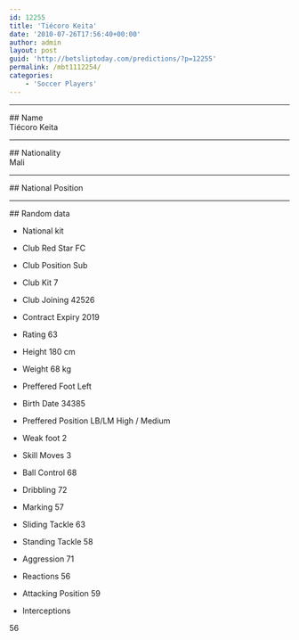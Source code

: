 ```yaml
---
id: 12255
title: 'Tiécoro Keita'
date: '2010-07-26T17:56:40+00:00'
author: admin
layout: post
guid: 'http://betsliptoday.com/predictions/?p=12255'
permalink: /mbt1112254/
categories:
    - 'Soccer Players'
---
```


- - - - - -

\## Name  
 Tiécoro Keita

- - - - - -

\## Nationality  
 Mali

- - - - - -

\## National Position

- - - - - -

\## Random data

- National kit
- Club
 Red Star FC

- Club Position
 Sub

- Club Kit
 7

- Club Joining
 42526

- Contract Expiry
 2019

- Rating
 63

- Height
 180 cm

- Weight
 68 kg

- Preffered Foot
 Left

- Birth Date
 34385

- Preffered Position
 LB/LM High / Medium

- Weak foot
 2

- Skill Moves
 3

- Ball Control
 68

- Dribbling
 72

- Marking
 57

- Sliding Tackle
 63

- Standing Tackle
 58

- Aggression
 71

- Reactions
 56

- Attacking Position
 59

- Interceptions

 56
